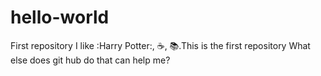 hello-world
===========

First repository 
I like :Harry Potter:, :coffee:, :books:.This is the first repository
What else does git hub do that can help me?
